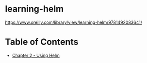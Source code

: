 # learning-helm
https://www.oreilly.com/library/view/learning-helm/9781492083641/

# Table of Contents
- [Chapter 2 - Using Helm](./ch-02/README.md)
